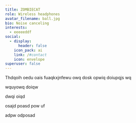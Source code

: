 ```yaml
---
title: ZOMBIECAT
role: Wireless headphones
avatar_filename: ball.jpg
bio: Noise canceling
interests:
  - eeeeeddf
social:
  - display:
      header: false
    icon_pack: ai
    link: /#contact
    icon: envelope
superuser: false
---
```

 Thdqoih oedu oais fuaqkxjnfewu  owq dosk opwiq doiupqjs wq

wquyowq doiqw 

dwqi oiqd 

osajd poasd pow uf

 adpw odposad